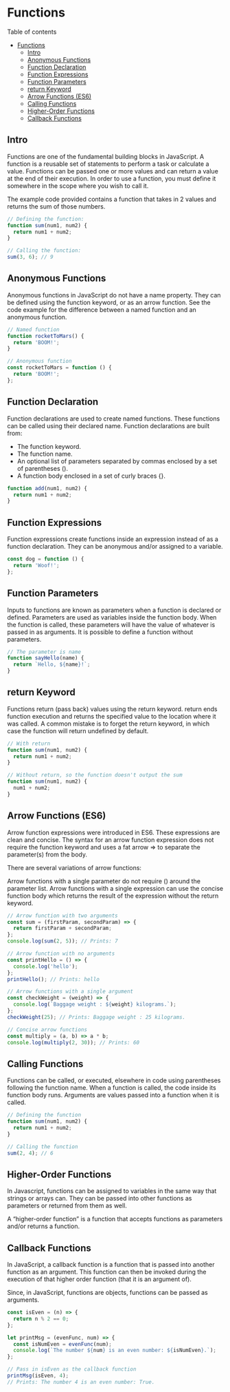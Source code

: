 # Functions

Table of contents

- [Functions](#functions)
  - [Intro](#intro)
  - [Anonymous Functions](#anonymous-functions)
  - [Function Declaration](#function-declaration)
  - [Function Expressions](#function-expressions)
  - [Function Parameters](#function-parameters)
  - [return Keyword](#return-keyword)
  - [Arrow Functions (ES6)](#arrow-functions-es6)
  - [Calling Functions](#calling-functions)
  - [Higher-Order Functions](#higher-order-functions)
  - [Callback Functions](#callback-functions)

## Intro

Functions are one of the fundamental building blocks in JavaScript. A function is a reusable set of statements to perform a task or calculate a value. Functions can be passed one or more values and can return a value at the end of their execution. In order to use a function, you must define it somewhere in the scope where you wish to call it.

The example code provided contains a function that takes in 2 values and returns the sum of those numbers.

```javascript
// Defining the function:
function sum(num1, num2) {
  return num1 + num2;
}

// Calling the function:
sum(3, 6); // 9
```

## Anonymous Functions

Anonymous functions in JavaScript do not have a name property. They can be defined using the function keyword, or as an arrow function. See the code example for the difference between a named function and an anonymous function.

```javascript
// Named function
function rocketToMars() {
  return 'BOOM!';
}

// Anonymous function
const rocketToMars = function () {
  return 'BOOM!';
};
```

## Function Declaration

Function declarations are used to create named functions. These functions can be called using their declared name. Function declarations are built from:

- The function keyword.
- The function name.
- An optional list of parameters separated by commas enclosed by a set of parentheses ().
- A function body enclosed in a set of curly braces {}.

```javascript
function add(num1, num2) {
  return num1 + num2;
}
```

## Function Expressions

Function expressions create functions inside an expression instead of as a function declaration. They can be anonymous and/or assigned to a variable.

```javascript
const dog = function () {
  return 'Woof!';
};
```

## Function Parameters

Inputs to functions are known as parameters when a function is declared or defined. Parameters are used as variables inside the function body. When the function is called, these parameters will have the value of whatever is passed in as arguments. It is possible to define a function without parameters.

```javascript
// The parameter is name
function sayHello(name) {
  return `Hello, ${name}!`;
}
```

## return Keyword

Functions return (pass back) values using the return keyword. return ends function execution and returns the specified value to the location where it was called. A common mistake is to forget the return keyword, in which case the function will return undefined by default.

```javascript
// With return
function sum(num1, num2) {
  return num1 + num2;
}

// Without return, so the function doesn't output the sum
function sum(num1, num2) {
  num1 + num2;
}
```

## Arrow Functions (ES6)

Arrow function expressions were introduced in ES6. These expressions are clean and concise. The syntax for an arrow function expression does not require the function keyword and uses a fat arrow => to separate the parameter(s) from the body.

There are several variations of arrow functions:

Arrow functions with a single parameter do not require () around the parameter list.
Arrow functions with a single expression can use the concise function body which returns the result of the expression without the return keyword.

```javascript
// Arrow function with two arguments
const sum = (firstParam, secondParam) => {
  return firstParam + secondParam;
};
console.log(sum(2, 5)); // Prints: 7

// Arrow function with no arguments
const printHello = () => {
  console.log('hello');
};
printHello(); // Prints: hello

// Arrow functions with a single argument
const checkWeight = (weight) => {
  console.log(`Baggage weight : ${weight} kilograms.`);
};
checkWeight(25); // Prints: Baggage weight : 25 kilograms.

// Concise arrow functions
const multiply = (a, b) => a * b;
console.log(multiply(2, 30)); // Prints: 60
```

## Calling Functions

Functions can be called, or executed, elsewhere in code using parentheses following the function name. When a function is called, the code inside its function body runs. Arguments are values passed into a function when it is called.

```javascript
// Defining the function
function sum(num1, num2) {
  return num1 + num2;
}

// Calling the function
sum(2, 4); // 6
```

## Higher-Order Functions

In Javascript, functions can be assigned to variables in the same way that strings or arrays can. They can be passed into other functions as parameters or returned from them as well.

A “higher-order function” is a function that accepts functions as parameters and/or returns a function.

## Callback Functions

In JavaScript, a callback function is a function that is passed into another function as an argument. This function can then be invoked during the execution of that higher order function (that it is an argument of).

Since, in JavaScript, functions are objects, functions can be passed as arguments.

```javascript
const isEven = (n) => {
  return n % 2 == 0;
};

let printMsg = (evenFunc, num) => {
  const isNumEven = evenFunc(num);
  console.log(`The number ${num} is an even number: ${isNumEven}.`);
};

// Pass in isEven as the callback function
printMsg(isEven, 4);
// Prints: The number 4 is an even number: True.
```
